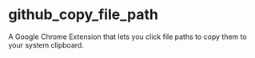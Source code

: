 github_copy_file_path
=====================

A Google Chrome Extension that lets you click file paths to copy them to your system clipboard.
